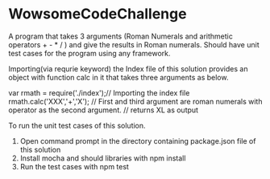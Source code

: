 # WowsomeCodeChallenge
A program that takes 3 arguments (Roman Numerals and arithmetic operators + - * / ) and give the results in Roman numerals. 
Should have unit test cases for the program using any framework.

Importing(via requrie keyword) the Index file of this solution provides an object with function calc in it that takes three arguments as below.

var rmath = require('./index');// Importing the index file
rmath.calc('XXX','+','X'); // First and third argument are roman numerals with operator as the second argument.
// returns XL as output

To run the unit test cases of this solution.
1. Open command prompt in the directory containing package.json file of this solution
2. Install mocha and should libraries with npm install
3. Run the test cases with npm test
